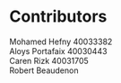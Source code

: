 # **Contributors**

Mohamed Hefny  40033382  
Aloys Portafaix  40030443  
Caren Rizk  40031705  
Robert Beaudenon  
